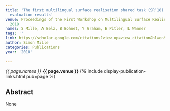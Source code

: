 ```yaml
---
title: 'The first multilingual surface realisation shared task (SR’18): Overview and
  evaluation results'
venue: Proceedings of the First Workshop on Multilingual Surface Realisation, 1-12,
  2018
names: S Mille, A Belz, B Bohnet, Y Graham, E Pitler, L Wanner
tags: ''
link: https://scholar.google.com/citations?view_op=view_citation&hl=en&user=hg8-G68AAAAJ&pagesize=100&sortby=pubdate&citation_for_view=hg8-G68AAAAJ:u5HHmVD_uO8C
author: Simon Mille
categories: Publications
year: '2018'

---
```


*{{ page.names }}*
**{{ page.venue }}**
{% include display-publication-links.html pub=page %}
## Abstract

None